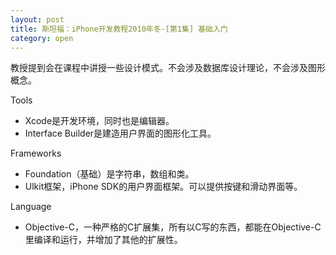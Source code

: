 ```yaml
---
layout: post
title: 斯坦福：iPhone开发教程2010年冬-[第1集] 基础入门
category: open
---
```

教授提到会在课程中讲授一些设计模式。不会涉及数据库设计理论，不会涉及图形概念。

Tools

<ul>
	<li>Xcode是开发环境，同时也是编辑器。</li>
	<li>Interface Builder是建造用户界面的图形化工具。</li>
</ul>

Frameworks

<ul>
	<li>Foundation（基础）是字符串，数组和类。</li>
	<li>Ulkit框架，iPhone SDK的用户界面框架。可以提供按键和滑动界面等。</li>
</ul>

Language

<ul>
	<li>Objective-C，一种严格的C扩展集，所有以C写的东西，都能在Objective-C里编译和运行，并增加了其他的扩展性。</li>
</ul>
